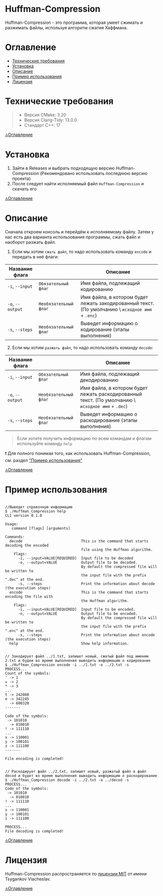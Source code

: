 # Huffman-Compression

Huffman-Compression - это программа, которая умеет сжимать и разжимать файлы, используя алгоритм сжатия Хаффмана.

# Оглавление

- [Технические требования](#технические-требования)
- [Установка](#установка)
- [Описание](#описание)
- [Пример использования](#пример-использования)
- [Лицензия](#лицензия)


# Технические требования

> - Версия CMake: 3.20
> - Версия Clang-Tidy: 13.0.0
> - Стандарт C++: 17

[🔝Оглавление](#оглавление)


# Установка

1. Зайти в Releases и выбрать подходящую версию Huffman-Compression (Рекомендовано использовать последнюю версию проекта)
2. После следует найти исполняемый файл `Huffman-Compression` и скачать его

[🔝Оглавление](#оглавление)


# Описание
Сначала откроем консоль и перейдём к исполняемому файлу. 
Затем у нас есть два варианта использования программы, сжать файл и наоборот разжать файл. 

1. Если мы хотим `сжать файл`, то надо использовать команду `encode` и передать в неё флаги:

| Название флага  |                       | Описание                                                                                                     |
|-----------------|-----------------------|--------------------------------------------------------------------------------------------------------------|
| `-i`, `--input` | `Обязательный флаг`   | Имя файла, подлежащий кодированию                                                                            |
| `-o`, `--output`| `Необязательный флаг` | Имя файла, в котором будет лежать закодированный текст. (По умолчанию \ `исходное имя` + `.enc`)             |
| `-s`, `--steps` | `Необязательный флаг` | Выведет информацию о кодирование (этапы выполнения)                                                          |

2. Если мы хотим `разжать файл`, то надо использовать команду `decode`:

| Название флага  |                       | Описание                                                                                                     |
|-----------------|-----------------------|--------------------------------------------------------------------------------------------------------------|
| `-i`, `--input` | `Обязательный флаг`   | Имя файла, подлежащий декодированию                                                                          |
| `-o`, `--output`| `Необязательный флаг` | Имя файла, в котором будет лежать раскодированный текст. (По умолчанию \ `исходное имя` + `.dec`)            |
| `-s`, `--steps` | `Необязательный флаг` | Выведет информацию о раскодирование (этапы выполнения)                                                       |

> Если хотите получить информацию по всем командам и флагам используйте команду `help`

❗ Для полного понимая того, как использовать Huffman-Compression, см. раздел ["Пример использования"](#пример-использования)

[🔝Оглавление](#оглавление)


# Пример использования
```

//Выведет справочную информацию
$ ./Huffman_Compression help
CLI version 0.1.0

Usage:
   command [flags] [arguments]

Commands:
  decode                           This is the command that starts decoding the encoded 
                                   file using the Huffman algorithm. 
    Flags:
      -i, --input=VALUE[REQUIRED]  Input file to be decoded
      -o, --output=VALUE           Output file to be decoded.  
                                   By default the compressed file will be written to 
                                   the input file with the prefix ".dec" at the end. 
      -s, --steps                  Print the information about decode (the execution steps) 
  encode                           This is the command that starts encoding the file with 
                                   the Huffman algorithm. 
    Flags:
      -i, --input=VALUE[REQUIRED]  Input file to be encoded.
      -o, --output=VALUE           Output file to be encoded.  
                                   By default the compressed file will be written to 
                                   the input file with the prefix ".enc" at the end. 
      -s, --steps                  Print the information about encode (the execution steps) 
  help                             Show help information.
  
  
// Закодирует файл ../1.txt, запишет новый, сжатый файл под именем 2.txt и будеи во время выполнения выводить информацию о кодирование 
$ ./Huffman_Compression encode -i ../1.txt -o ../2.txt -s
PROCESS...
Count of the symbols:
' -> 1
= -> 2
* -> 3
...
t -> 242060
e -> 342245
  -> 600320
-------

Code of the symbols:
 -> 101010
  -> 010010
! -> 111110
...
x -> 110001
y -> 100101
z -> 111100
-------

File encoding is completed! 


// Раскодирует файл ../2.txt, запишет новый, разжатый файл в файл decod и будет во время выполнения выводить информацию о раскодирование
$ ./Huffman_Compression decode -i ../2.txt -o ../decod -s
PROCESS...
Code of the symbols:
 -> 101010
  -> 010010
! -> 111110
...
x -> 110001
y -> 100101
z -> 111100

PROCESS...
File decoding is completed!
```

[🔝Оглавление](#оглавление)

# Лицензия

Huffman-Compression распространяется по [лицензии MIT](https://github.com/Tsygankov-Slava/Huffman-Compression/blob/main/LICENSE) от имени Tsygankov Viacheslav.

[🔝Оглавление](#оглавление)
